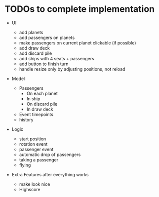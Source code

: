 # TODOs to complete implementation

- UI
  - add planets
  - add passengers on planets
  - make passengers on current planet clickable (if possible)
  - add draw deck
  - add discard pile
  - add ships with 4 seats + passengers
  - add button to finish turn
  - handle resize only by adjusting positions, not reload

- Model
  - Passengers
    - On each planet
    - In ship
    - On discard pile
    - In draw deck
  - Event timepoints
  - history

- Logic
  - start position
  - rotation event
  - passenger event
  - automatic drop of passengers
  - taking a passenger
  - flying

- Extra Features after everything works
  - make look nice
  - Highscore
